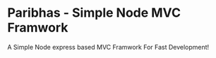 # Paribhas - Simple Node MVC Framwork
A Simple Node express based MVC Framwork For Fast Development!
